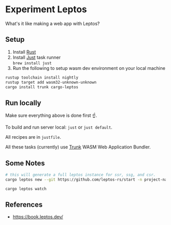 # Experiment Leptos

What's it like making a web app with Leptos?

## Setup

1. Install [Rust](https://www.rust-lang.org/tools/install)
2. Install [Just](https://github.com/casey/just) task runner  
    `brew install just`
3. Run the following to setup wasm dev environment on your local machine

```sh
rustup toolchain install nightly
rustup target add wasm32-unknown-unknown
cargo install trunk cargo-leptos
```

## Run locally

Make sure everything above is done first ☝️.

To build and run server local: `just` or `just default`.

All recipes are in `justfile`.

All these tasks (currently) use [Trunk](https://trunkrs.dev/) WASM Web Application Bundler.

## Some Notes

```sh
# this will generate a full leptos instance for ssr, ssg, and csr.
cargo leptos new --git https://github.com/leptos-rs/start -n project-name

cargo leptos watch
```

## References

- <https://book.leptos.dev/>
